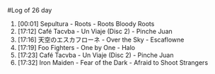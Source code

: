 #Log of 26 day

1. [00:01] Sepultura - Roots - Roots Bloody Roots
1. [17:12] Café Tacvba - Un Viaje (Disc 2) - Pinche Juan
1. [17:16] 天空のエスカフローネ - Over the Sky - Escaflowne
1. [17:19] Foo Fighters - One by One - Halo
1. [17:23] Café Tacvba - Un Viaje (Disc 2) - Pinche Juan
1. [17:32] Iron Maiden - Fear of the Dark - Afraid to Shoot Strangers

